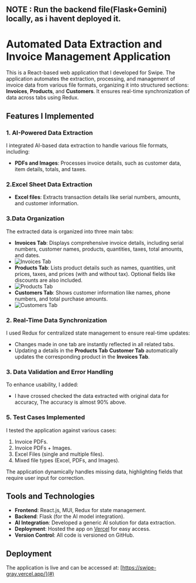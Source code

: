 ## NOTE : Run the backend file(Flask+Gemini) locally, as i havent deployed it. 

# Automated Data Extraction and Invoice Management Application

This is a React-based web application that I developed for Swipe. The application automates the extraction, processing, and management of invoice data from various file formats, organizing it into structured sections: **Invoices**, **Products**, and **Customers**. It ensures real-time synchronization of data across tabs using Redux.

## Features I Implemented

### 1. AI-Powered Data Extraction
I integrated AI-based data extraction to handle various file formats, including:

- **PDFs and Images**: Processes invoice details, such as customer data, item details, totals, and taxes.

### 2.Excel Sheet Data Extraction
- **Excel files**: Extracts transaction details like serial numbers, amounts, and customer information.
### 3.Data Organization
The extracted data is organized into three main tabs:
- **Invoices Tab**: Displays comprehensive invoice details, including serial numbers, customer names, products, quantities, taxes, total amounts, and dates.
- ![Invoices Tab]([path/to/image-invoices-tab.png](https://github.com/Rohithchowk/swipe/blob/main/Screenshot%20(489).png?raw=true))
- **Products Tab**: Lists product details such as names, quantities, unit prices, taxes, and prices (with and without tax). Optional fields like discounts are also included.
- ![Products Tab](path/to/image-invoices-tab.png)
- **Customers Tab**: Shows customer information like names, phone numbers, and total purchase amounts.
- ![Customers Tab](path/to/image-invoices-tab.png)

### 2. Real-Time Data Synchronization
I used Redux for centralized state management to ensure real-time updates:
- Changes made in one tab are instantly reflected in all related tabs.
-  Updating a details in the **Products Tab** **Customer Tab** automatically updates the corresponding product in the **Invoices Tab**.

### 3. Data Validation and Error Handling
To enhance usability, I added:
- I have crossed checked the data extracted with original data for accuracy, The accuracy is almost 90% above.
  

### 5. Test Cases Implemented
I tested the application against various cases:
1. Invoice PDFs.
2. Invoice PDFs + Images.
3. Excel Files (single and multiple files).
4. Mixed file types (Excel, PDFs, and Images).

The application dynamically handles missing data, highlighting fields that require user input for correction.

## Tools and Technologies
- **Frontend**: React.js, MUI, Redux for state management.
- **Backend**: Flask (for the AI model integration).
- **AI Integration**: Developed a generic AI solution for data extraction.
- **Deployment**: Hosted the app on [Vercel](https://swipe-gray.vercel.app) for easy access.
- **Version Control**: All code is versioned on GitHub.

## Deployment
The application is live and can be accessed at: [https://swipe-gray.vercel.app/](#)



